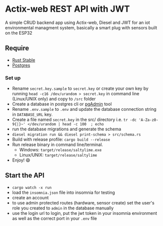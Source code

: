 # Actix-web REST API with JWT

A simple CRUD backend app using Actix-web, Diesel and JWT for an iot environmental managment system, basically a smart plug with sensors built on the ESP32

## Require

- [Rust Stable](https://rustup.rs)
- [Postgres](https://www.postgresql.org/)

### Set up 

- Rename `secret.key.sample` to `secret.key` or create your own key by running `head -c16 /dev/urandom > secret.key` in command line (Linux/UNIX only) and copy to `/src` folder
- Create a database in postgres cli or [pgAdmin](https://www.pgadmin.org/) tool
- Rename `.env.sample` to `.env` and update the database connection string in `DATABASE_URL` key.
- Create a file named `secret.key` in the src/ directory i.e. `tr -dc 'A-Za-z0-9{|}~' </dev/urandom | head -c 100  ; echo`
- run the database migrations and generate the schema
- `diesel migration run && diesel print-schema > src/schema.rs`
- Build with release profile: `cargo build --release`
- Run release binary in command line/terminal.
  - Windows: `target/release/saltylime.exe`
  - Linux/UNIX: `target/release/saltylime`
- Enjoy! 😄

## Start the API
 - `cargo watch -x run`
 - load the `insomnia.json` file into insomnia for testing
 - create an account
 - to use admin protected routes (hardware, sensor create) set the user's role you created to `admin` in the database manually
 - use the login url to login, put the jwt token in your insomnia environment as well as the correct port in your `.env` file

